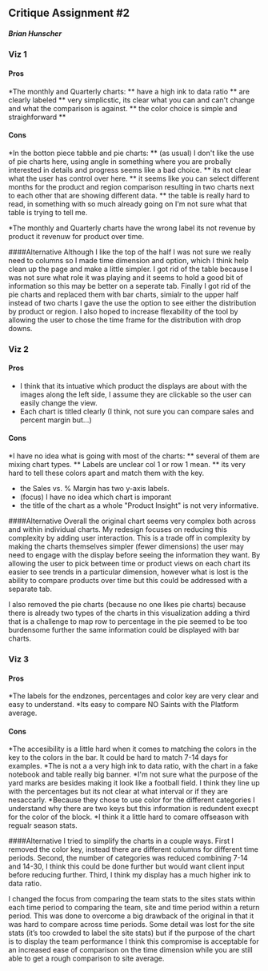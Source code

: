 ## Critique Assignment #2
##### Brian Hunscher




### Viz 1
#### Pros
*The monthly and Quarterly charts:
** have a high ink to data ratio
** are clearly labeled
** very simplicstic, its clear what you can and can't change and what the comparison is against.
** the color choice is simple and straighforward
** 


#### Cons
*In the botton piece tabble and pie charts:
** (as usual) I don't like the use of pie charts here, using angle in something where you are probally interested in details and progress seems like a bad choice.
** its not clear what the user has control over here.
** it seems like you can select different months for the product and region comparison resulting in two charts next to each other that are showing different data.
** the table is really hard to read, in something with so much already going on I'm not sure what that table is trying to tell me.

 *The monthly and Quarterly charts have the wrong label its not revenue by product it revenuw for product over time.

####Alternative
Although I like the top of the half I was not sure we really need to columns so I made time dimension and option, which I think help clean up the page and make a little simpler. I got rid of the table because I was not sure what role it 
was playing and it seems to hold a good bit of information so this may be better on a seperate tab. Finally I got rid of the pie charts and replaced them with bar charts, simialr to the upper half instead of two charts I gave the use the 
option to see either the distribution by product or region. I also hoped to increase flexability of the tool by allowing the user to chose the time frame for the distribution with drop downs.


### Viz 2
#### Pros
* I think that its intuative which product the displays are about with the images along the left side, I assume they are clickable so the user can easily change the view.
* Each chart is titled clearly (I think, not sure you can compare sales and percent margin but...)

#### Cons
*I have no idea what is going with most of the charts:
** several of them are mixing chart types.
** Labels are unclear col 1 or row 1 mean.
** its very hard to tell these colors apart and match them with the key.
* the Sales vs. % Margin has two y-axis labels.
* (focus) I have no idea which chart is imporant
* the title of the chart as a whole "Product Insight" is not very informative.

####Alternative
Overall the original chart seems very complex both across and within individual charts. My redesign focuses on reducing this complexity by adding user interaction. This is a trade off in complexity by making the charts themselves simpler (fewer dimensions) the user may need to engage with the display before seeing the information they want. By allowing the user to pick between time or product views on each chart its easier to see trends in a particular dimension, however what is lost is the ability to compare products over time but this could be addressed with a separate tab.

I also removed the pie charts (because no one likes pie charts) because there is already two types of the charts in this visualization adding a third that is a challenge to map row to percentage in the pie seemed to be too burdensome further the same information could be displayed with bar charts.


### Viz 3
#### Pros
*The labels for the endzones, percentages and color key are very clear and easy to understand.
*Its easy to compare NO Saints with the Platform average. 

#### Cons
*The accesibility is a little hard when it comes to matching the colors in the key to the colors in the bar. It could be hard to match 7-14 days for examples.
*The is not a a very high ink to data ratio, with the chart in a fake notebook and table really big banner.
*I'm not sure what the purpose of the yard marks are besides making it look like a football field. I think they line up with the percentages but its not clear at what interval or if they are nesaccarly.
*Because they chose to use color for the different categories I understand why there are two keys but this information is redundent execpt for the color of the block.
*I think it a little hard to comare offseason with regualr season stats.


####Alternative
I tried to simplify the charts in a couple ways. First I removed the color key, instead there are different columns for different time periods. Second, the number of categories was reduced combining 7-14 and 14-30, I think this could be done further but would want client input before reducing further. Third, I think my display has a much higher ink to data ratio.

I changed the focus from comparing the team stats to the sites stats within each time period to comparing the team, site and time period within a return period. This was done to overcome a big drawback of the original in that it was hard to compare across time periods. Some detail was lost for the site stats (it’s too crowded to label the site stats) but if the purpose of the chart is to display the team performance I think this compromise is acceptable for an increased ease of comparison on the time dimension while you are still able to get a rough comparison to site average.
